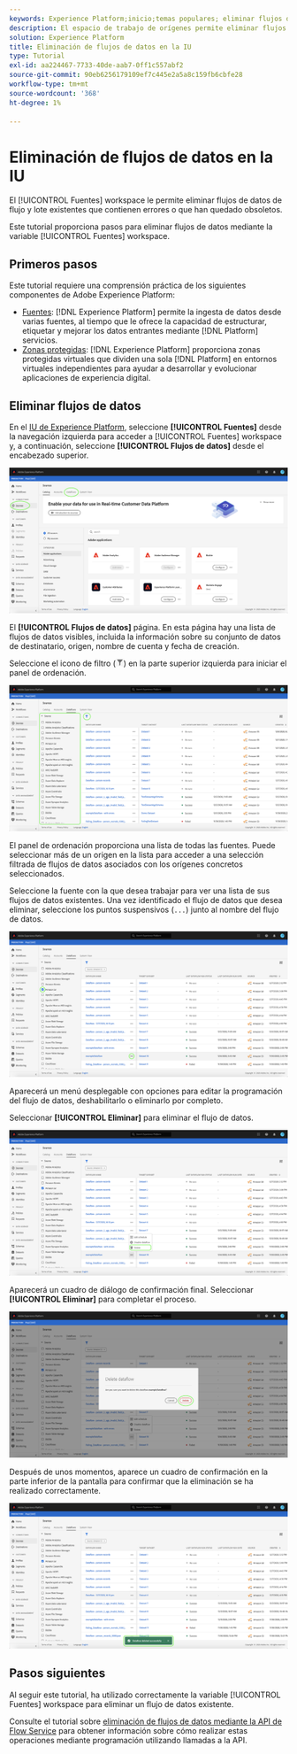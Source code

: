 ```yaml
---
keywords: Experience Platform;inicio;temas populares; eliminar flujos de datos
description: El espacio de trabajo de orígenes permite eliminar flujos de datos de flujo y por lotes existentes que contienen errores o que han quedado obsoletos.
solution: Experience Platform
title: Eliminación de flujos de datos en la IU
type: Tutorial
exl-id: aa224467-7733-40de-aab7-0ff1c557abf2
source-git-commit: 90eb6256179109ef7c445e2a5a8c159fb6cbfe28
workflow-type: tm+mt
source-wordcount: '368'
ht-degree: 1%

---
```


# Eliminación de flujos de datos en la IU

El [!UICONTROL Fuentes] workspace le permite eliminar flujos de datos de flujo y lote existentes que contienen errores o que han quedado obsoletos.

Este tutorial proporciona pasos para eliminar flujos de datos mediante la variable [!UICONTROL Fuentes] workspace.

## Primeros pasos

Este tutorial requiere una comprensión práctica de los siguientes componentes de Adobe Experience Platform:

- [Fuentes](../../home.md): [!DNL Experience Platform] permite la ingesta de datos desde varias fuentes, al tiempo que le ofrece la capacidad de estructurar, etiquetar y mejorar los datos entrantes mediante [!DNL Platform] servicios.
- [Zonas protegidas](../../../sandboxes/home.md): [!DNL Experience Platform] proporciona zonas protegidas virtuales que dividen una sola [!DNL Platform] en entornos virtuales independientes para ayudar a desarrollar y evolucionar aplicaciones de experiencia digital.

## Eliminar flujos de datos

En el [IU de Experience Platform](https://platform.adobe.com), seleccione **[!UICONTROL Fuentes]** desde la navegación izquierda para acceder a [!UICONTROL Fuentes] workspace y, a continuación, seleccione **[!UICONTROL Flujos de datos]** desde el encabezado superior.

![catalogar](../../images/tutorials/delete/catalog.png)

El **[!UICONTROL Flujos de datos]** página. En esta página hay una lista de flujos de datos visibles, incluida la información sobre su conjunto de datos de destinatario, origen, nombre de cuenta y fecha de creación.

Seleccione el icono de filtro (![filter-icon](../../images/tutorials/delete/filter.png)) en la parte superior izquierda para iniciar el panel de ordenación.

![flujos de datos](../../images/tutorials/delete/dataflows.png)

El panel de ordenación proporciona una lista de todas las fuentes. Puede seleccionar más de un origen en la lista para acceder a una selección filtrada de flujos de datos asociados con los orígenes concretos seleccionados.

Seleccione la fuente con la que desea trabajar para ver una lista de sus flujos de datos existentes. Una vez identificado el flujo de datos que desea eliminar, seleccione los puntos suspensivos (`...`) junto al nombre del flujo de datos.

![dataflows-filter](../../images/tutorials/delete/dataflows-filter.png)

Aparecerá un menú desplegable con opciones para editar la programación del flujo de datos, deshabilitarlo o eliminarlo por completo.

Seleccionar **[!UICONTROL Eliminar]** para eliminar el flujo de datos.

![eliminar](../../images/tutorials/delete/delete.png)

Aparecerá un cuadro de diálogo de confirmación final. Seleccionar **[!UICONTROL Eliminar]** para completar el proceso.

![confirm](../../images/tutorials/delete/confirm.png)

Después de unos momentos, aparece un cuadro de confirmación en la parte inferior de la pantalla para confirmar que la eliminación se ha realizado correctamente.

![confirmado](../../images/tutorials/delete/confirmed.png)

## Pasos siguientes

Al seguir este tutorial, ha utilizado correctamente la variable [!UICONTROL Fuentes] workspace para eliminar un flujo de datos existente.

Consulte el tutorial sobre [eliminación de flujos de datos mediante la API de Flow Service](../../tutorials/api/delete-dataflows.md) para obtener información sobre cómo realizar estas operaciones mediante programación utilizando llamadas a la API.
